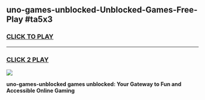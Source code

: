 
## uno-games-unblocked-Unblocked-Games-Free-Play #ta5x3
<h3>
<a href="https://us.freeplayer.one?title=uno-games-unblocked&ref=9M">CLICK TO PLAY</a></h3>
<hr>

<h3>
<a href="https://us.freeplayer.one?title=uno-games-unblocked&ref=9M">CLICK 2 PLAY</a>
  
</h3>

<a href="https://us.freeplayer.one?title=uno-games-unblocked&ref=9M"><img src="https://clearcache.store/games.png"></a>


**uno-games-unblocked games unblocked: Your Gateway to Fun and Accessible Online Gaming**
